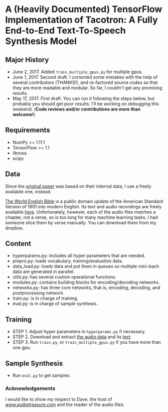 # A (Heavily Documented) TensorFlow Implementation of Tacotron: A Fully End-to-End Text-To-Speech Synthesis Model

## **Major History**
  * June 2, 2017. Added `train_multiple_gpus.py` for multiple gpus.
  * June 1, 2017. Second draft. I corrected some mistakes with the help of several contributors (THANKS!), and re-factored source codes so that they are more readable and modular. So far, I couldn't get any promising results.
  * May 17, 2017. First draft. You can run it following the steps below, but probably you should get poor results. I'll be working on debugging this weekend. (**Code reviews and/or contributions are more than welcome!**)

## Requirements
  * NumPy >= 1.11.1
  * TensorFlow >= 1.1
  * librosa
  * scipy

## Data
Since the [original paper](https://arxiv.org/abs/1703.10135) was based on their internal data, I use a freely available one, instead.

[The World English Bible](https://en.wikipedia.org/wiki/World_English_Bible) is a public domain update of the American Standard Version of 1901 into modern English. Its text and audio recordings are freely available [here](http://www.audiotreasure.com/webindex.htm). Unfortunately, however, each of the audio files matches a chapter, not a verse, so is too long for many machine learning tasks. I had someone slice them by verse manually. You can download them from my dropbox.

## Content
  * hyperparams.py: includes all hyper parameters that are needed.
  * prepro.py: loads vocabulary, training/evaluation data.
  * data_load.py: loads data and put them in queues so multiple mini-bach data are generated in parallel.
  * utils.py: has several custom operational functions.
  * modules.py: contains building blocks for encoding/decoding networks.
  * networks.py: has three core networks, that is, encoding, decoding, and postprocessing network.
  * train.py: is in charge of training.
  * eval.py: is in charge of sample synthesis.
  

## Training
  * STEP 1. Adjust hyper parameters in `hyperparams.py` if necessary.
  * STEP 2. Download and extract [the audio data](https://dl.dropboxusercontent.com/u/42868014/WEB.zip) and its [text](https://dl.dropboxusercontent.com/u/42868014/text.csv).
  * STEP 3. Run `train.py`. or `train_multiple_gpus.py` if you have more than one gpu.

## Sample Synthesis
  * Run `eval.py` to get samples.

### Acknowledgements
I would like to show my respect to Dave, the host of www.audiotreasure.com and the reader of the audio files.
